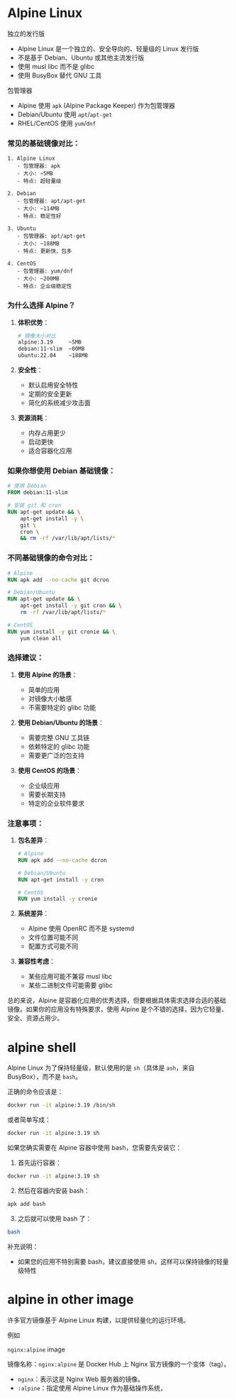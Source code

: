 # Alpine Linux

独立的发行版

- Alpine Linux 是一个独立的、安全导向的、轻量级的 Linux 发行版
- 不是基于 Debian、Ubuntu 或其他主流发行版
- 使用 musl libc 而不是 glibc
- 使用 BusyBox 替代 GNU 工具

包管理器
- Alpine 使用 `apk` (Alpine Package Keeper) 作为包管理器
- Debian/Ubuntu 使用 `apt`/`apt-get`
- RHEL/CentOS 使用 `yum`/`dnf`

### 常见的基础镜像对比：

```plaintext
1. Alpine Linux
   - 包管理器: apk
   - 大小: ~5MB
   - 特点: 超轻量级

2. Debian
   - 包管理器: apt/apt-get
   - 大小: ~114MB
   - 特点: 稳定性好

3. Ubuntu
   - 包管理器: apt/apt-get
   - 大小: ~188MB
   - 特点: 更新快，包多

4. CentOS
   - 包管理器: yum/dnf
   - 大小: ~200MB
   - 特点: 企业级稳定性
```

### 为什么选择 Alpine？

1. **体积优势**：
   ```bash
   # 镜像大小对比
   alpine:3.19     ~5MB
   debian:11-slim  ~80MB
   ubuntu:22.04    ~188MB
   ```

2. **安全性**：
   - 默认启用安全特性
   - 定期的安全更新
   - 简化的系统减少攻击面

3. **资源消耗**：
   - 内存占用更少
   - 启动更快
   - 适合容器化应用

### 如果你想使用 Debian 基础镜像：

```dockerfile
# 使用 Debian
FROM debian:11-slim

# 安装 git 和 cron
RUN apt-get update && \
    apt-get install -y \
    git \
    cron \
    && rm -rf /var/lib/apt/lists/*
```

### 不同基础镜像的命令对比：

```dockerfile
# Alpine
RUN apk add --no-cache git dcron

# Debian/Ubuntu
RUN apt-get update && \
    apt-get install -y git cron && \
    rm -rf /var/lib/apt/lists/*

# CentOS
RUN yum install -y git cronie && \
    yum clean all
```

### 选择建议：

1. **使用 Alpine 的场景**：
   - 简单的应用
   - 对镜像大小敏感
   - 不需要特定的 glibc 功能

2. **使用 Debian/Ubuntu 的场景**：
   - 需要完整 GNU 工具链
   - 依赖特定的 glibc 功能
   - 需要更广泛的包支持

3. **使用 CentOS 的场景**：
   - 企业级应用
   - 需要长期支持
   - 特定的企业软件要求

### 注意事项：

1. **包名差异**：
   ```dockerfile
   # Alpine
   RUN apk add --no-cache dcron
   
   # Debian/Ubuntu
   RUN apt-get install -y cron
   
   # CentOS
   RUN yum install -y cronie
   ```

2. **系统差异**：
   - Alpine 使用 OpenRC 而不是 systemd
   - 文件位置可能不同
   - 配置方式可能不同

3. **兼容性考虑**：
   - 某些应用可能不兼容 musl libc
   - 某些二进制文件可能需要 glibc

总的来说，Alpine 是容器化应用的优秀选择，但要根据具体需求选择合适的基础镜像。如果你的应用没有特殊要求，使用 Alpine 是个不错的选择，因为它轻量、安全、资源占用少。

# alpine shell

Alpine Linux 为了保持轻量级，默认使用的是 `sh`（具体是 `ash`，来自 BusyBox），而不是 `bash`。

正确的命令应该是：

```bash
docker run -it alpine:3.19 /bin/sh
```

或者简单写成：
```bash
docker run -it alpine:3.19 sh
```

如果您确实需要在 Alpine 容器中使用 bash，您需要先安装它：

1. 首先运行容器：
```bash
docker run -it alpine:3.19 sh
```

2. 然后在容器内安装 bash：
```bash
apk add bash
```

3. 之后就可以使用 bash 了：
```bash
bash
```

补充说明：
- 如果您的应用不特别需要 bash，建议直接使用 sh，这样可以保持镜像的轻量级特性

# alpine in other image

许多官方镜像基于 Alpine Linux 构建，以提供轻量化的运行环境。

例如

`nginx:alpine` image

镜像名称：`nginx:alpine` 是 Docker Hub 上 Nginx 官方镜像的一个变体（tag）。

- `nginx`：表示这是 Nginx Web 服务器的镜像。
- `:alpine`：指定使用 Alpine Linux 作为基础操作系统，



